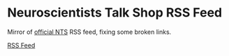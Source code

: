 # Neuroscientists Talk Shop RSS Feed
Mirror of [official NTS](https://snrp.utsa.edu/Podcast/Podcast.html) RSS feed, fixing some broken links.

[RSS Feed](feed.xml)
